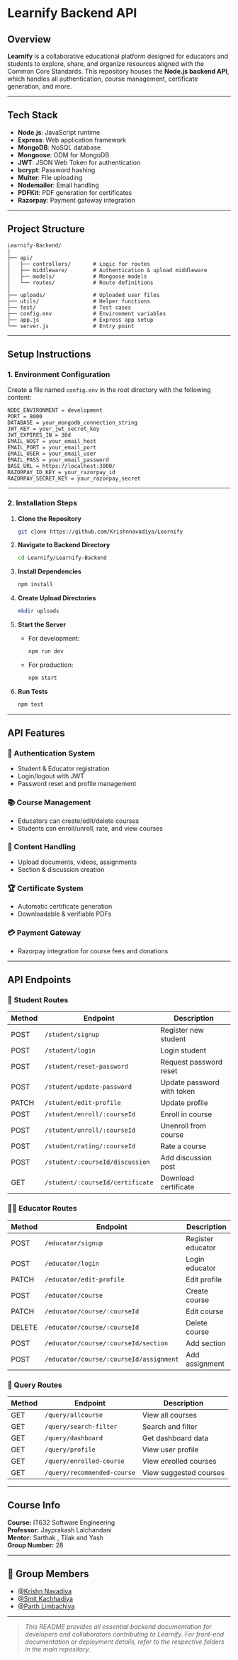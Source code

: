 # Learnify Backend API

## Overview
**Learnify** is a collaborative educational platform designed for educators and students to explore, share, and organize resources aligned with the Common Core Standards. This repository houses the **Node.js backend API**, which handles all authentication, course management, certificate generation, and more.

---

## Tech Stack
- **Node.js**: JavaScript runtime
- **Express**: Web application framework
- **MongoDB**: NoSQL database
- **Mongoose**: ODM for MongoDB
- **JWT**: JSON Web Token for authentication
- **bcrypt**: Password hashing
- **Multer**: File uploading
- **Nodemailer**: Email handling
- **PDFKit**: PDF generation for certificates
- **Razorpay**: Payment gateway integration

---

## Project Structure
```
Learnify-Backend/
│
├── api/
│   ├── controllers/       # Logic for routes
│   ├── middleware/        # Authentication & upload middleware
│   ├── models/            # Mongoose models
│   └── routes/            # Route definitions
│
├── uploads/               # Uploaded user files
├── utils/                 # Helper functions
├── test/                  # Test cases
├── config.env             # Environment variables
├── app.js                 # Express app setup
└── server.js              # Entry point
```

---

## Setup Instructions

### 1. Environment Configuration
Create a file named `config.env` in the root directory with the following content:

```
NODE_ENVIRONMENT = development
PORT = 8000
DATABASE = your_mongodb_connection_string
JWT_KEY = your_jwt_secret_key
JWT_EXPIRES_IN = 30d
EMAIL_HOST = your_email_host
EMAIL_PORT = your_email_port
EMAIL_USER = your_email_user
EMAIL_PASS = your_email_password
BASE_URL = https://localhost:3000/
RAZORPAY_ID_KEY = your_razorpay_id
RAZORPAY_SECRET_KEY = your_razorpay_secret
```

---

### 2. Installation Steps

1. **Clone the Repository**
   ```bash
   git clone https://github.com/Krishnnavadiya/Learnify
   ```

2. **Navigate to Backend Directory**
   ```bash
   cd Learnify/Learnify-Backend
   ```

3. **Install Dependencies**
   ```bash
   npm install
   ```

4. **Create Upload Directories**
   ```bash
   mkdir uploads
   ```

5. **Start the Server**
   - For development:
     ```bash
     npm run dev
     ```
   - For production:
     ```bash
     npm start
     ```

6. **Run Tests**
   ```bash
   npm test
   ```

---

## API Features

### 🔐 Authentication System
- Student & Educator registration
- Login/logout with JWT
- Password reset and profile management

### 📚 Course Management
- Educators can create/edit/delete courses
- Students can enroll/unroll, rate, and view courses

### 🧾 Content Handling
- Upload documents, videos, assignments
- Section & discussion creation

### 🏆 Certificate System
- Automatic certificate generation
- Downloadable & verifiable PDFs

### 💳 Payment Gateway
- Razorpay integration for course fees and donations

---

## API Endpoints

### 👤 Student Routes
| Method | Endpoint | Description |
|--------|----------|-------------|
| POST | `/student/signup` | Register new student |
| POST | `/student/login` | Login student |
| POST | `/student/reset-password` | Request password reset |
| POST | `/student/update-password` | Update password with token |
| PATCH | `/student/edit-profile` | Update profile |
| POST | `/student/enroll/:courseId` | Enroll in course |
| POST | `/student/unroll/:courseId` | Unenroll from course |
| POST | `/student/rating/:courseId` | Rate a course |
| POST | `/student/:courseId/discussion` | Add discussion post |
| GET | `/student/:courseId/certificate` | Download certificate |

### 👩‍🏫 Educator Routes
| Method | Endpoint | Description |
|--------|----------|-------------|
| POST | `/educator/signup` | Register educator |
| POST | `/educator/login` | Login educator |
| PATCH | `/educator/edit-profile` | Edit profile |
| POST | `/educator/course` | Create course |
| PATCH | `/educator/course/:courseId` | Edit course |
| DELETE | `/educator/course/:courseId` | Delete course |
| POST | `/educator/course/:courseId/section` | Add section |
| POST | `/educator/course/:courseId/assignment` | Add assignment |

### 🔎 Query Routes
| Method | Endpoint | Description |
|--------|----------|-------------|
| GET | `/query/allcourse` | View all courses |
| GET | `/query/search-filter` | Search and filter |
| GET | `/query/dashboard` | Get dashboard data |
| GET | `/query/profile` | View user profile |
| GET | `/query/enrolled-course` | View enrolled courses |
| GET | `/query/recommended-course` | View suggested courses |

---

## Course Info  
**Course:** IT632 Software Engineering  
**Professor:** Jayprakash Lalchandani  
**Mentor:** Sarthak , Tilak and Yash  
**Group Number:** 28

---

## 👥 Group Members
- [@Krishn Navadiya](https://github.com/Krishnnavadiya)
- [@Smit Kachhadiya](https://github.com/Krishnnavadiya)
- [@Parth Limbachiya](https://github.com/Krishnnavadiya)
  
---

> _This README provides all essential backend documentation for developers and collaborators contributing to Learnify. For front-end documentation or deployment details, refer to the respective folders in the main repository._
